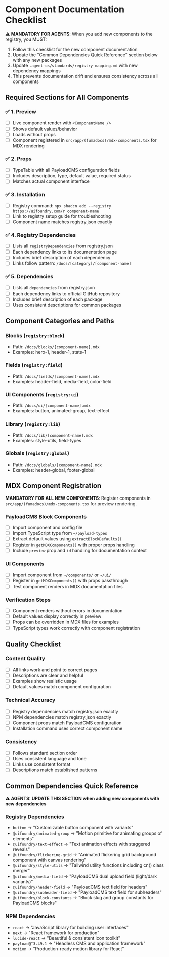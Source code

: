 # Component Documentation Checklist

⚠️ **MANDATORY FOR AGENTS**: When you add new components to the registry, you MUST:

1. Follow this checklist for the new component documentation
2. Update the "Common Dependencies Quick Reference" section below with any new packages
3. Update `.agent-os/standards/registry-mapping.md` with new dependency mappings
4. This prevents documentation drift and ensures consistency across all components

## Required Sections for All Components

### ✅ 1. Preview

- [ ] Live component render with `<ComponentName />`
- [ ] Shows default values/behavior
- [ ] Loads without props
- [ ] Component registered in `src/app/(fumadocs)/mdx-components.tsx` for MDX rendering

### ✅ 2. Props

- [ ] TypeTable with all PayloadCMS configuration fields
- [ ] Includes description, type, default value, required status
- [ ] Matches actual component interface

### ✅ 3. Installation

- [ ] Registry command: `npx shadcn add --registry https://uifoundry.com/r component-name`
- [ ] Link to registry setup guide for troubleshooting
- [ ] Component name matches registry.json exactly

### ✅ 4. Registry Dependencies

- [ ] Lists all `registryDependencies` from registry.json
- [ ] Each dependency links to its documentation page
- [ ] Includes brief description of each dependency
- [ ] Links follow pattern: `/docs/[category]/[component-name]`

### ✅ 5. Dependencies

- [ ] Lists all `dependencies` from registry.json
- [ ] Each dependency links to official GitHub repository
- [ ] Includes brief description of each package
- [ ] Uses consistent descriptions for common packages

## Component Categories and Paths

### Blocks (`registry:block`)

- Path: `/docs/blocks/[component-name].mdx`
- Examples: hero-1, header-1, stats-1

### Fields (`registry:field`)

- Path: `/docs/fields/[component-name].mdx`
- Examples: header-field, media-field, color-field

### UI Components (`registry:ui`)

- Path: `/docs/ui/[component-name].mdx`
- Examples: button, animated-group, text-effect

### Library (`registry:lib`)

- Path: `/docs/lib/[component-name].mdx`
- Examples: style-utils, field-types

### Globals (`registry:global`)

- Path: `/docs/globals/[component-name].mdx`
- Examples: header-global, footer-global

## MDX Component Registration

**MANDATORY FOR ALL NEW COMPONENTS**: Register components in `src/app/(fumadocs)/mdx-components.tsx` for preview rendering.

### PayloadCMS Block Components

- [ ] Import component and config file
- [ ] Import TypeScript type from `~/payload-types`
- [ ] Extract default values using `extractBlockDefaults()`
- [ ] Register in `getMDXComponents()` with proper props handling
- [ ] Include `preview` prop and `id` handling for documentation context

### UI Components

- [ ] Import component from `~/components/` or `~/ui/`
- [ ] Register in `getMDXComponents()` with props passthrough
- [ ] Test component renders in MDX documentation files

### Verification Steps

- [ ] Component renders without errors in documentation
- [ ] Default values display correctly in preview
- [ ] Props can be overridden in MDX files for examples
- [ ] TypeScript types work correctly with component registration

## Quality Checklist

### Content Quality

- [ ] All links work and point to correct pages
- [ ] Descriptions are clear and helpful
- [ ] Examples show realistic usage
- [ ] Default values match component configuration

### Technical Accuracy

- [ ] Registry dependencies match registry.json exactly
- [ ] NPM dependencies match registry.json exactly
- [ ] Component props match PayloadCMS configuration
- [ ] Installation command uses correct component name

### Consistency

- [ ] Follows standard section order
- [ ] Uses consistent language and tone
- [ ] Links use consistent format
- [ ] Descriptions match established patterns

## Common Dependencies Quick Reference

**⚠️ AGENTS: UPDATE THIS SECTION when adding new components with new dependencies**

### Registry Dependencies

- `button` → "Customizable button component with variants"
- `@uifoundry/animated-group` → "Motion primitive for animating groups of elements"
- `@uifoundry/text-effect` → "Text animation effects with staggered reveals"
- `@uifoundry/flickering-grid` → "Animated flickering grid background component with canvas rendering"
- `@uifoundry/style-utils` → "Tailwind utility functions including cn() class merger"
- `@uifoundry/media-field` → "PayloadCMS dual upload field (light/dark variants)"
- `@uifoundry/header-field` → "PayloadCMS text field for headers"
- `@uifoundry/subheader-field` → "PayloadCMS text field for subheaders"
- `@uifoundry/block-constants` → "Block slug and group constants for PayloadCMS blocks"

### NPM Dependencies

- `react` → "JavaScript library for building user interfaces"
- `next` → "React framework for production"
- `lucide-react` → "Beautiful & consistent icon toolkit"
- `payload@^3.49.1` → "Headless CMS and application framework"
- `motion` → "Production-ready motion library for React"
